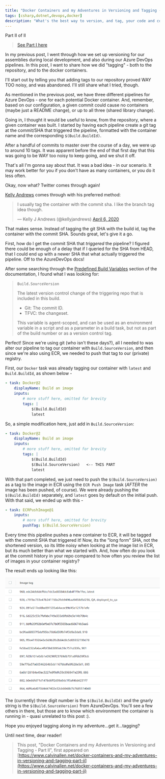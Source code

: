 ```yaml
---
title: "Docker Containers and my Adventures in Versioning and Tagging - Part II"
tags: [csharp,dotnet,devops,docker]
description: "What's the best way to version, and tag, your code and containers so you know which commits actually make it to production?"
---
```


Part II of II

> [See Part I here](https://www.calvinallen.net/docker-containers-and-my-adventures-in-versioning-and-tagging/)

In my previous post, I went through how we set up versioning for our assemblies during local development, and also during our Azure DevOps pipelines.  In this post, I want to share how we did "tagging" - both to the repository, and to the docker containers.

I'll start out by telling you that adding tags to our repository proved WAY TOO noisy, and was abandoned.  I'll still share what I tried, though.

As mentioned in the previous post, we have three different pipelines for Azure DevOps - one for each potential Docker container.  And, remember, based on our configuration, a given commit could cause no containers (maybe just a README change), or up to all three (shared library change).

Going in, I thought it would be useful to know, from the repository, where a given container was built.  I started by having each pipeline create a git tag at the commit/SHA that triggered the pipeline, formatted with the container name and the corresponding `$(Build.BuildId)`.

After a handful of commits to master over the course of a day, we were up to around 10 tags.  It was apparent before the end of that first day that this was going to be WAY too noisy to keep going, and we shut it off.

That's all I'm gonna say about that.  It was a bad idea - in our scenario.  It may work better for you if you don't have as many containers, or you do it less often.

Okay, now what?  Twitter comes through again!

[Kelly Andrews](https://twitter.com/kellyjandrews) comes through with his preferred method:

<blockquote class="twitter-tweet"><p lang="en" dir="ltr">I usually tag the container with the commit sha. I like the branch tag idea though.</p>&mdash; Kelly J Andrews (@kellyjandrews) <a href="https://twitter.com/kellyjandrews/status/1247209054218391553?ref_src=twsrc%5Etfw">April 6, 2020</a></blockquote> <script async src="https://platform.twitter.com/widgets.js" charset="utf-8"></script>

That makes sense.  Instead of tagging the git SHA with the build id, tag the container with the commit SHA.  Sounds great, let's give it a go.

First, how do I get the commit SHA that *triggered* the pipeline?  I figured there could be enough of a delay that if I queried for the SHA from HEAD, that I could end up with a newer SHA that what actually triggered the pipeline.  Off to the AzureDevOps docs!

After some searching through the [Predefined Build Variables](https://docs.microsoft.com/en-us/azure/devops/pipelines/build/variables?view=azure-devops&tabs=yaml#build-variables) section of the documentation, I found what I was looking for:


> `Build.SourceVersion`
>
> The latest version control change of the triggering repo that is included in this build.
>
> * Git: The commit ID.
> * TFVC: the changeset.
>
>This variable is agent-scoped, and can be used as an environment variable in a script and as a parameter in a build task, but not as part of the build number or as a version control tag.

Perfect!  Since we're using git (who isn't these days?), all I needed to was alter our pipeline to tag our container with `Build.SourceVersion`, and then since we're also using ECR, we needed to push that tag to our (private) registry.

First, our `Docker` task was already tagging our container with `latest` and `Build.BuildId`, as shown below -

```yaml
- task: Docker@2
    displayName: Build an image
    inputs:
        # more stuff here, omitted for brevity
        tags: |
            $(Build.BuildId)
            latest
```

So, a simple modification here, just add in `Build.SourceVersion`:

```yaml
- task: Docker@2
    displayName: Build an image
    inputs:
        # more stuff here, omitted for brevity
        tags: |
            $(Build.BuildId)
            $(Build.SourceVersion)   <-- THIS PART
            latest
```

With that part completed, we just need to push the `$(Build.SourceVersion)` as a tag to the image in ECR using the `ECR Push Image` task (*AFTER* the image has been pushed, of course).  We were already pushing the `$(Build.BuildId)` separately, and `latest` goes by default on the initial push.  With that said, we ended up with this -

```yaml
- task: ECRPushImage@1
    inputs:
        # more stuff here, omitted for brevity
        pushTag: $(Build.SourceVersion)

```

Every time this pipeline pushes a new container to ECR, it will be tagged with the commit SHA that triggered it!  Now, its the "long form" SHA, not the shortened version, so its little noisy when looking at the image list in ECR, but its much better than what we started with.  And, how often do you look at the commit history in your repo compared to how often you review the list of images in your container registry?

The result ends up looking like this:

![ECR Image List](./list-of-images.png)

The (currently) three digit number is the `$(Build.BuildId)` and the gnarly string is the `$(Build.SourceVersion)` from AzureDevOps.  You'll see a few others in there, but those are to know which environment the container is running in - quasi unrelated to this post :).

Hope you enjoyed tagging along in my adventure...get it...tagging?

Until next time, dear reader!

>This post, "Docker Containers and my Adventures in Versioning and Tagging - Part II", first appeared on [https://www.calvinallen.net/docker-containers-and-my-adventures-in-versioning-and-tagging-part-ii](https://www.calvinallen.net/docker-containers-and-my-adventures-in-versioning-and-tagging-part-ii)
